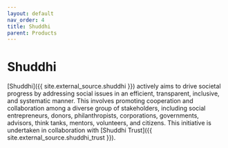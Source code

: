```yaml
---
layout: default
nav_order: 4
title: Shuddhi
parent: Products
---
```



# Shuddhi


[Shuddhi]({{ site.external_source.shuddhi }}) actively aims to drive societal progress by addressing social issues in an efficient, transparent, inclusive, and systematic manner. This involves promoting cooperation and collaboration among a diverse group of stakeholders, including social entrepreneurs, donors, philanthropists, corporations, governments, advisors, think tanks, mentors, volunteers, and citizens. This initiative is undertaken in collaboration with [Shuddhi Trust]({{ site.external_source.shuddhi_trust }}).